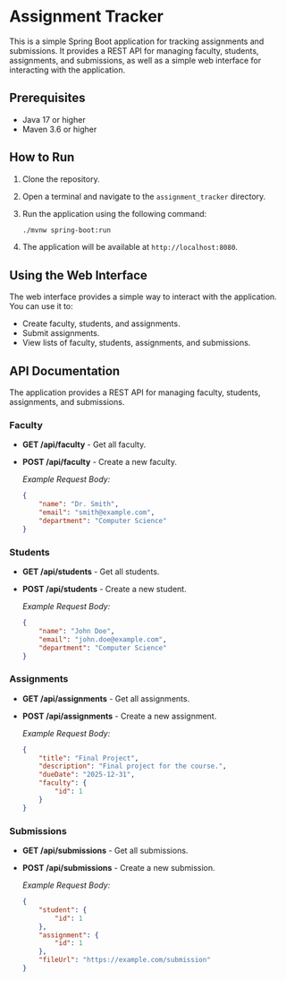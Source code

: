 # Assignment Tracker

This is a simple Spring Boot application for tracking assignments and submissions. It provides a REST API for managing faculty, students, assignments, and submissions, as well as a simple web interface for interacting with the application.

## Prerequisites

*   Java 17 or higher
*   Maven 3.6 or higher

## How to Run

1.  Clone the repository.
2.  Open a terminal and navigate to the `assignment_tracker` directory.
3.  Run the application using the following command:

    ```bash
    ./mvnw spring-boot:run
    ```

4.  The application will be available at `http://localhost:8080`.

## Using the Web Interface

The web interface provides a simple way to interact with the application. You can use it to:

*   Create faculty, students, and assignments.
*   Submit assignments.
*   View lists of faculty, students, assignments, and submissions.

## API Documentation

The application provides a REST API for managing faculty, students, assignments, and submissions.

### Faculty

*   **GET /api/faculty** - Get all faculty.
*   **POST /api/faculty** - Create a new faculty.

    *Example Request Body:*

    ```json
    {
        "name": "Dr. Smith",
        "email": "smith@example.com",
        "department": "Computer Science"
    }
    ```

### Students

*   **GET /api/students** - Get all students.
*   **POST /api/students** - Create a new student.

    *Example Request Body:*

    ```json
    {
        "name": "John Doe",
        "email": "john.doe@example.com",
        "department": "Computer Science"
    }
    ```

### Assignments

*   **GET /api/assignments** - Get all assignments.
*   **POST /api/assignments** - Create a new assignment.

    *Example Request Body:*

    ```json
    {
        "title": "Final Project",
        "description": "Final project for the course.",
        "dueDate": "2025-12-31",
        "faculty": {
            "id": 1
        }
    }
    ```

### Submissions

*   **GET /api/submissions** - Get all submissions.
*   **POST /api/submissions** - Create a new submission.

    *Example Request Body:*

    ```json
    {
        "student": {
            "id": 1
        },
        "assignment": {
            "id": 1
        },
        "fileUrl": "https://example.com/submission"
    }
    ```